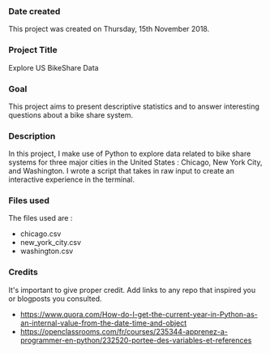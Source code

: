 ### Date created
This project was created on Thursday, 15th November 2018.

### Project Title
Explore US BikeShare Data

### Goal
This project aims to present descriptive statistics and to answer interesting questions about a bike share system.

### Description
In this project, I make use of Python to explore data related to bike share systems for three major cities in the United States : Chicago, New York City, and Washington.
I wrote a script that takes in raw input to create an interactive experience in the terminal.

### Files used
The files used are :
- chicago.csv
- new_york_city.csv
- washington.csv

### Credits
It's important to give proper credit. Add links to any repo that inspired you or blogposts you consulted.
- https://www.quora.com/How-do-I-get-the-current-year-in-Python-as-an-internal-value-from-the-date-time-and-object
- https://openclassrooms.com/fr/courses/235344-apprenez-a-programmer-en-python/232520-portee-des-variables-et-references
